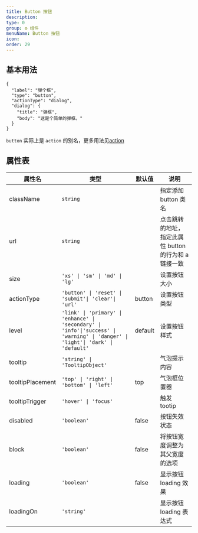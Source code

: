 ```yaml
---
title: Button 按钮
description:
type: 0
group: ⚙ 组件
menuName: Button 按钮
icon:
order: 29
---
```


## 基本用法

```schema: scope="body"
{
  "label": "弹个框",
  "type": "button",
  "actionType": "dialog",
  "dialog": {
    "title": "弹框",
    "body": "这是个简单的弹框。"
  }
}
```

`button` 实际上是 `action` 的别名，更多用法见[action](./action)

## 属性表

| 属性名           | 类型                                                                                                                             | 默认值  | 说明                                                  |
| ---------------- | -------------------------------------------------------------------------------------------------------------------------------- | ------- | ----------------------------------------------------- |
| className        | `string`                                                                                                                         |         | 指定添加 button 类名                                  |
| url              | `string`                                                                                                                         |         | 点击跳转的地址，指定此属性 button 的行为和 a 链接一致 |
| size             | `'xs' \| 'sm' \| 'md' \| 'lg' `                                                                                                  |         | 设置按钮大小                                          |
| actionType       | `'button' \| 'reset' \| 'submit'\| 'clear'\| 'url'`                                                                              | button  | 设置按钮类型                                          |
| level            | `'link' \| 'primary' \| 'enhance' \| 'secondary' \| 'info'\|'success' \| 'warning' \| 'danger' \| 'light'\| 'dark' \| 'default'` | default | 设置按钮样式                                          |
| tooltip          | `'string' \| 'TooltipObject'`                                                                                                    |         | 气泡提示内容                                          |
| tooltipPlacement | `'top' \| 'right' \| 'bottom' \| 'left' `                                                                                        | top     | 气泡框位置器                                          |
| tooltipTrigger   | `'hover' \| 'focus'`                                                                                                             |         | 触发 tootip                                           |
| disabled         | `'boolean'`                                                                                                                      | false   | 按钮失效状态                                          |
| block            | `'boolean'`                                                                                                                      | false   | 将按钮宽度调整为其父宽度的选项                        |
| loading          | `'boolean'`                                                                                                                      | false   | 显示按钮 loading 效果                                 |
| loadingOn        | `'string'`                                                                                                                       |         | 显示按钮 loading 表达式                               |
